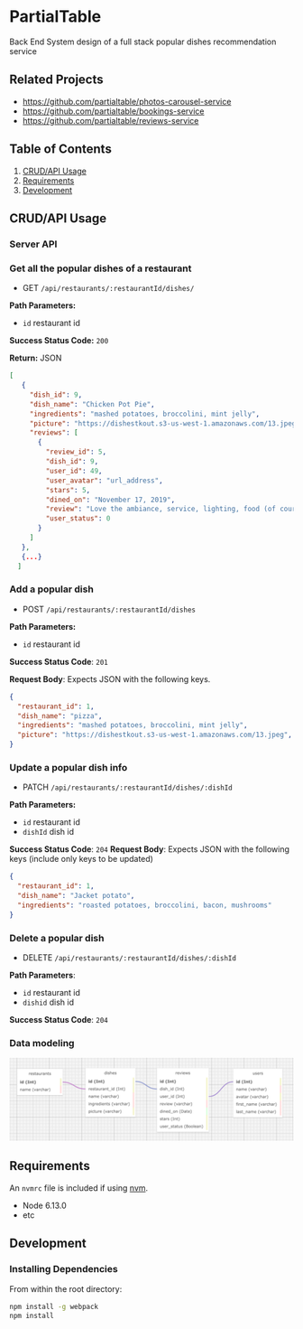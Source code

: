 # PartialTable

Back End System design of a full stack popular dishes recommendation service

## Related Projects
  - https://github.com/partialtable/photos-carousel-service
  - https://github.com/partialtable/bookings-service
  - https://github.com/partialtable/reviews-service

## Table of Contents

1. [CRUD/API Usage](#Usage)
1. [Requirements](#requirements)
1. [Development](#development)

## CRUD/API Usage

### Server API

### Get all the popular dishes of a restaurant
 * GET `/api/restaurants/:restaurantId/dishes/ `

**Path Parameters:**

 * `id` restaurant id

**Success Status Code:** `200`

**Return:** JSON
```json
[
   {
     "dish_id": 9,
     "dish_name": "Chicken Pot Pie",
     "ingredients": "mashed potatoes, broccolini, mint jelly",
     "picture": "https://dishestkout.s3-us-west-1.amazonaws.com/13.jpeg",
     "reviews": [
       {
         "review_id": 5,
         "dish_id": 9,
         "user_id": 49,
         "user_avatar": "url_address",
         "stars": 5,
         "dined_on": "November 17, 2019",
         "review": "Love the ambiance, service, lighting, food (of course, fried chicken was superb) and Dimitri manages to always greet his guests as if they were family, which is so rare in this town",
         "user_status": 0
       }
     ]
   },
   {...}
  ]
```

### Add a popular dish
 * POST `/api/restaurants/:restaurantId/dishes`

**Path Parameters:**
  * `id` restaurant id

**Success Status Code**: `201`

**Request Body**: Expects JSON with the following keys.
```json
{
  "restaurant_id": 1,
  "dish_name": "pizza",
  "ingredients": "mashed potatoes, broccolini, mint jelly",
  "picture": "https://dishestkout.s3-us-west-1.amazonaws.com/13.jpeg",
}
```

### Update a popular dish info
 * PATCH `/api/restaurants/:restaurantId/dishes/:dishId`

**Path Parameters:**
  * `id` restaurant id
  * `dishId` dish id

**Success Status Code**: `204`
**Request Body**: Expects JSON with the following keys (include only keys to be updated)
```json
{
  "restaurant_id": 1,
  "dish_name": "Jacket potato",
  "ingredients": "roasted potatoes, broccolini, bacon, mushrooms"
}
```

### Delete a popular dish
 * DELETE `/api/restaurants/:restaurantId/dishes/:dishId`

**Path Parameters**:
  * `id` restaurant id
  * `dishid` dish id

**Success Status Code**: `204`

### Data modeling
![Data modelling](/data_model.png)
<!-- Format: ![Alt Text](url) -->

## Requirements

An `nvmrc` file is included if using [nvm](https://github.com/creationix/nvm).

- Node 6.13.0
- etc

## Development

### Installing Dependencies

From within the root directory:

```sh
npm install -g webpack
npm install
```

